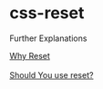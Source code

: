 # css-reset

<dl>
	<p>Further Explanations</p>
	<a href="https://stackoverflow.com/questions/11578819/css-reset-what-exactly-does-it-do" target="_blank">Why Reset</a>
	<br><br>
	<a href="https://www.sitepoint.com/css-resets-useful-or-useless/" target="_blank">Should You use reset?</a>
</dl>